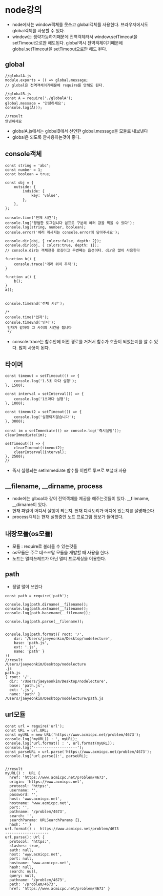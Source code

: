 node강의
=

- node에서는 window객체를 못쓰고 global객체를 사용한다. 브라우저에서도 global객체를 사용할 수 있다.
- window는 생략가능하기때문에 전역객체라서 window.setTimeout을 setTimeout으로만 해도된다. global역시 전역객체이기때문에 global.setTimeout을 setTimeout으로만 해도 된다.


## global

```
//globalA.js
module.exports = () => global.message;
// global은 전역객체이기때문에 require를 안해도 된다.

//globalB.js
const A = require('./globalA');
global.message = '안녕하세요';
console.log(A());

//result
안녕하세요
```
- globalA.js에서는 globalB에서 선언한 global.message을 모듈로 내보낸다
- global은 되도록 안사용하는것이 좋다.

## console객체

```
const string = 'abc';
const number = 1;
const boolean = true;

const obj = {
    outside: {
        indside: {
            key: 'value',
        },
    },
};

console.time('전체 시간');
console.log('평범한 로그입니다 쉼표로 구분해 여러 값을 찍을 수 있다');
console.log(string, number, boolean);
console.error('에러 메세지는 console.error에 담아주세요');

console.dir(obj, { colors:false, depth: 2});
console.dir(obj, { colors:true, depth: 1});
// console.dir는 객체전용 로깅이고 두번째는 옵션이다. dir은 많이 사용한다

function b() {
    console.trace('에러 위치 추적');
}

function a() {
    b();
}
a();


console.timeEnd('전체 시간');

/*
console.time('인자');
console.timeEnd('인자'):
 인자가 같아야 그 사이의 시간을 잽니다
 */
```
- console.trace는 함수안에 어떤 경로를 거쳐서 함수가 호출이 되었는지를 알 수 있다. 많이 사용이 된다.


## 타이머

```
const timeout = setTimeout(() => {
    console.log('1.5초 마다 실행');
}, 1500);

const interval = setInterval(() => {
    console.log('1초마다 실행');
}, 1000);

const timeout2 = setTimeout(() => {
    console.log('실행되지않습니다');
}, 3000);

const im = setImmediate(() => console.log('즉시실행'));
clearImmediate(im);

setTimeout(() => {
    clearTimeout(timeout2);
    clearInterval(interval);
}, 2500);
//
```
- 즉시 실행되는 setImmediate 함수를 이벤트 루프로 보낼때 사용


## __filename, __dirname, process

- node에는 glboal과 같이 전역객체를 제공을 해주는것들이 있다. __filename, __dirname이 있다.
- 현재 파일이 어디서 실행이 되는지. 현재 디렉토리가 어디에 있는지를 설명해준다
- process객체는 현재 실행중인 노드 프로그램 정보가 들어있다.


## 내장모듈(os모듈)

- 모듈 : require로 불러올 수 있는것들
- os모듈은 주로 데스크탑 모듈을 개발할 때 사용을 한다.
- 노드는 멀티쓰레드가 아닌 멀티 프로세싱을 이용한다.

## path

- 정말 많이 쓰인다
```
const path = require('path');

console.log(path.dirname(__filename));
console.log(path.extname(__filename));
console.log(path.basename(__filename));

console.log(path.parse(__filename));


console.log(path.format({ root: '/',
    dir: '/Users/jaeyeonkim/Desktop/nodelecture',
    base: 'path.js',
    ext: '.js',
    name: 'path' }
))
//result
/Users/jaeyeonkim/Desktop/nodelecture
.js
path.js
{ root: '/',
  dir: '/Users/jaeyeonkim/Desktop/nodelecture',
  base: 'path.js',
  ext: '.js',
  name: 'path' }
/Users/jaeyeonkim/Desktop/nodelecture/path.js

```

## url모듈

```
const url = require('url');
const URL = url.URL;
const myURL = new URL('https://www.acmicpc.net/problem/4673');
console.log('myURL() : ', myURL);
console.log('url.format() : ', url.format(myURL));
console.log('--------------------');
const parseURL = url.parse('https://www.acmicpc.net/problem/4673');
console.log('url.parse():', parseURL);


//result
myURL() :  URL {
  href: 'https://www.acmicpc.net/problem/4673',
  origin: 'https://www.acmicpc.net',
  protocol: 'https:',
  username: '',
  password: '',
  host: 'www.acmicpc.net',
  hostname: 'www.acmicpc.net',
  port: '',
  pathname: '/problem/4673',
  search: '',
  searchParams: URLSearchParams {},
  hash: '' }
url.format() :  https://www.acmicpc.net/problem/4673
--------------------
url.parse(): Url {
  protocol: 'https:',
  slashes: true,
  auth: null,
  host: 'www.acmicpc.net',
  port: null,
  hostname: 'www.acmicpc.net',
  hash: null,
  search: null,
  query: null,
  pathname: '/problem/4673',
  path: '/problem/4673',
  href: 'https://www.acmicpc.net/problem/4673' }
```
